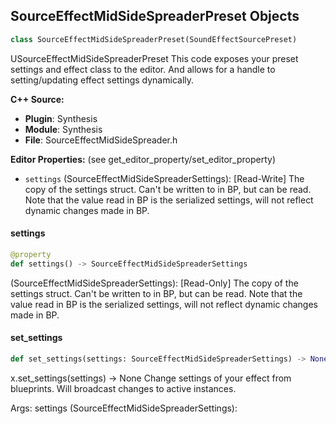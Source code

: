 ## SourceEffectMidSideSpreaderPreset Objects

```python
class SourceEffectMidSideSpreaderPreset(SoundEffectSourcePreset)
```

USourceEffectMidSideSpreaderPreset
This code exposes your preset settings and effect class to the editor.
And allows for a handle to setting/updating effect settings dynamically.

**C++ Source:**

- **Plugin**: Synthesis
- **Module**: Synthesis
- **File**: SourceEffectMidSideSpreader.h

**Editor Properties:** (see get_editor_property/set_editor_property)

- ``settings`` (SourceEffectMidSideSpreaderSettings):  [Read-Write] The copy of the settings struct. Can't be written to in BP, but can be read.
  Note that the value read in BP is the serialized settings, will not reflect dynamic changes made in BP.

<a id="unreal.SourceEffectMidSideSpreaderPreset.settings"></a>

#### settings

```python
@property
def settings() -> SourceEffectMidSideSpreaderSettings
```

(SourceEffectMidSideSpreaderSettings):  [Read-Only] The copy of the settings struct. Can't be written to in BP, but can be read.
Note that the value read in BP is the serialized settings, will not reflect dynamic changes made in BP.

<a id="unreal.SourceEffectMidSideSpreaderPreset.set_settings"></a>

#### set_settings

```python
def set_settings(settings: SourceEffectMidSideSpreaderSettings) -> None
```

x.set_settings(settings) -> None
Change settings of your effect from blueprints. Will broadcast changes to active instances.

Args:
    settings (SourceEffectMidSideSpreaderSettings):

<a id="unreal.SourceEffectMotionFilterPreset"></a>